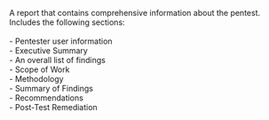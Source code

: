 A report that contains comprehensive information about the pentest. Includes the following sections:<br><br>- Pentester user information<br>- Executive Summary<br>- An overall list of findings<br>- Scope of Work<br>- Methodology<br>- Summary of Findings<br>- Recommendations<br>- Post-Test Remediation